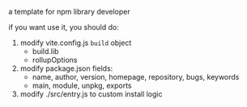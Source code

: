 a template for npm library developer

if you want use it, you should do:

1. modify vite.config.js `build` object
    - build.lib
    - rollupOptions
2. modify package.json fields:
    - name, author, version, homepage, repository, bugs, keywords
    - main, module, unpkg, exports
3. modify ./src/entry.js to custom install logic
